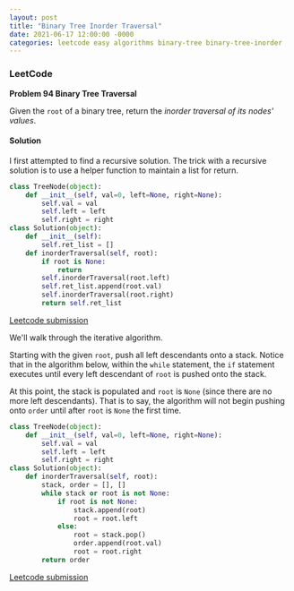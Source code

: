 ```yaml
---
layout: post
title: "Binary Tree Inorder Traversal"
date: 2021-06-17 12:00:00 -0000
categories: leetcode easy algorithms binary-tree binary-tree-inorder 
---
```


### LeetCode

**Problem 94 Binary Tree Traversal**

Given the `root` of a binary tree, return the *inorder traversal of its nodes' values*.

#### Solution

I first attempted to find a recursive solution. The trick with a recursive solution is to use a helper function to maintain a list for return.

```python
class TreeNode(object):
    def __init__(self, val=0, left=None, right=None):
        self.val = val
        self.left = left
        self.right = right
class Solution(object):
    def __init__(self):
        self.ret_list = []
    def inorderTraversal(self, root):
        if root is None:
            return
        self.inorderTraversal(root.left)
        self.ret_list.append(root.val)
        self.inorderTraversal(root.right)
        return self.ret_list
```

[Leetcode submission](https://leetcode.com/submissions/detail/511733354/)

We'll walk through the iterative algorithm. 

Starting with the given `root`, push all left descendants onto a stack. Notice that in the algorithm below, within the `while` statement, the `if` statement executes until every left descendant of `root` is pushed onto the stack.

At this point, the stack is populated and `root` is `None` (since there are no more left descendants). That is to say, the algorithm will not begin pushing onto `order` until after `root` is `None` the first time.



```python
class TreeNode(object):
    def __init__(self, val=0, left=None, right=None):
        self.val = val
        self.left = left
        self.right = right
class Solution(object):
    def inorderTraversal(self, root):
        stack, order = [], []
        while stack or root is not None:
            if root is not None:
                stack.append(root)
                root = root.left
            else:
                root = stack.pop()
                order.append(root.val)
                root = root.right
        return order

```
[Leetcode submission](https://leetcode.com/submissions/detail/511783767/)


